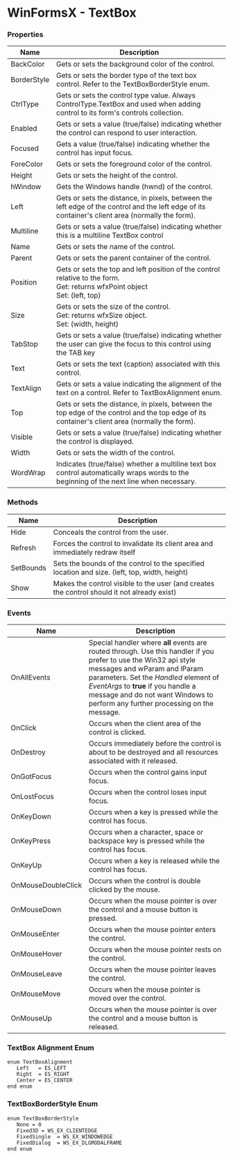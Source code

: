 # WinFormsX - TextBox

### Properties

| Name       | Description |
| ---------- | ----------- |
| BackColor | Gets or sets the background color of the control.|
| BorderStyle | Gets or sets the border type of the text box control. Refer to the TextBoxBorderStyle enum. |
| CtrlType      | Gets or sets the control type value. Always ControlType.TextBox and used when adding control to its form's controls collection. |
| Enabled       | Gets or sets a value (true/false) indicating whether the control can respond to user interaction. |
| Focused | Gets a value (true/false) indicating whether the control has input focus.|
| ForeColor | Gets or sets the foreground color of the control.|
| Height        | Gets or sets the height of the control. |
| hWindow       | Gets the Windows handle (hwnd) of the control. |
| Left          | Gets or sets the distance, in pixels, between the left edge of the control and the left edge of its container's client area (normally the form). |
| Multiline | Gets or sets a value (true/false) indicating whether this is a multiline TextBox control|
| Name          | Gets or sets the name of the control. |
| Parent        | Gets or sets the parent container of the control. |
| Position      | Gets or sets the top and left position of the control relative to the form.<br />Get: returns wfxPoint object <br />Set: (left, top) |
| Size          | Gets or sets the size of the control.<br />Get: returns wfxSize object.<br />Set: (width, height) |
| TabStop | Gets or sets a value (true/false) indicating whether the user can give the focus to this control using the TAB key|
| Text          | Gets or sets the text (caption) associated with this control. |
| TextAlign | Gets or sets a value indicating the alignment of the text on a control. Refer to TextBoxAlignment enum. |
| Top           | Gets or sets the distance, in pixels, between the top edge of the control and the top edge of its container's client area (normally the form). |
| Visible       | Gets or sets a value (true/false) indicating whether the control is displayed. |
| Width         | Gets or sets the width of the control. |
| WordWrap | Indicates (true/false) whether a multiline text box control automatically wraps words to the beginning of the next line when necessary.|

### Methods

| Name       | Description                                                  |
| ---------- | ------------------------------------------------------------ |
| Hide       | Conceals the control from the user. |
| Refresh    | Forces the control to invalidate its client area and immediately redraw itself |
| SetBounds  | Sets the bounds of the control to the specified location and size. (left, top, width, height) |
| Show | Makes the control visible to the user (and creates the control should it not already exist)|

### Events

| Name | Description |
| ---- | ----------- |
| OnAllEvents     | Special handler where **all** events are routed through. Use this handler if you prefer to use the Win32 api style messages and wParam and lParam parameters. Set the *Handled* element of *EventArgs* to **true** if you handle a message and do not want Windows to perform any further processing on the message. |
| OnClick     | Occurs when the client area of the control is clicked. |
| OnDestroy | Occurs immediately before the control is about to be destroyed and all resources associated with it released. |
| OnGotFocus     | Occurs when the control gains input focus. |
| OnLostFocus    | Occurs when the control loses input focus. |
| OnKeyDown | Occurs when a key is pressed while the control has focus. |
| OnKeyPress | Occurs when a character, space or backspace key is pressed while the control has focus. |
| OnKeyUp | Occurs when a key is released while the control has focus. |
| OnMouseDoubleClick     | Occurs when the control is double clicked by the mouse. |
| OnMouseDown     | Occurs when the mouse pointer is over the control and a mouse button is pressed. |
| OnMouseEnter   | Occurs when the mouse pointer enters the control. |
| OnMouseHover  | Occurs when the mouse pointer rests on the control. |
| OnMouseLeave  | Occurs when the mouse pointer leaves the control. |
| OnMouseMove     | Occurs when the mouse pointer is moved over the control. |
| OnMouseUp     | Occurs when the mouse pointer is over the control and a mouse button is released. |

### TextBox Alignment Enum
````
enum TextBoxAlignment
   Left   = ES_LEFT 
   Right  = ES_RIGHT
   Center = ES_CENTER
end enum
````
### TextBoxBorderStyle Enum
````
enum TextBoxBorderStyle
   None	= 0
   Fixed3D = WS_EX_CLIENTEDGE	
   FixedSingle	= WS_EX_WINDOWEDGE	
   FixedDialog	= WS_EX_DLGMODALFRAME
end enum
````